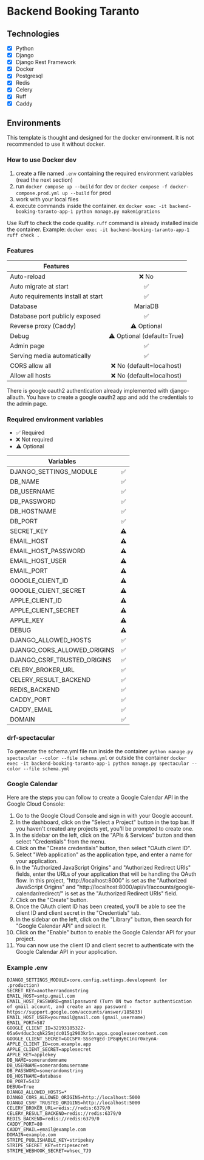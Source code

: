 # Backend Booking Taranto

## Technologies

- [X] Python
- [X] Django
- [X] Django Rest Framework
- [X] Docker
- [X] Postgresql
- [X] Redis
- [X] Celery
- [X] Ruff
- [X] Caddy

## Environments

This template is thought and designed for the docker environment. It is not recommended to use it without docker.


### How to use Docker dev

1. create a file named `.env` containing the required environment variables (read the next section)
2. run `docker compose up --build` for dev or `docker compose -f docker-compose.prod.yml up --build` for prod
3. work with your local files
4. execute commands inside the container. ex `docker exec -it backend-booking-taranto-app-1 python manage.py makemigrations`

Use Ruff to check the code quality. `ruff` command is already installed inside the container.
Example: `docker exec -it backend-booking-taranto-app-1 ruff check .` 

### Features

| Features                           |                            |
|------------------------------------|:--------------------------:|
| Auto-reload                        |            ❌ No            |
| Auto migrate at start              |             ✅              |
| Auto requirements install at start |             ✅              |
| Database                           |          MariaDB           |
| Database port publicly exposed     |             ✅              |
| Reverse proxy (Caddy)              |        ⚠️ Optional         |
| Debug                              | ⚠️ Optional (default=True) |
| Admin page                         |             ✅              |
| Serving media automatically        |             ✅              |
| CORS allow all                     |  ❌ No (default=localhost)  |
| Allow all hosts                    |  ❌ No (default=localhost)  |

There is google oauth2 authentication already implemented with django-allauth.
You have to create a google oauth2 app and add the credentials to the admin page.

### Required environment variables

- ✅ Required
- ❌ Not required
- ⚠️ Optional

| Variables                   |    |
|-----------------------------|:--:|
| DJANGO_SETTINGS_MODULE      | ✅  |
| DB_NAME                     | ✅  |
| DB_USERNAME                 | ✅  |
| DB_PASSWORD                 | ✅  |
| DB_HOSTNAME                 | ✅  |
| DB_PORT                     | ✅  |
| SECRET_KEY                  | ⚠️ |
| EMAIL_HOST                  | ⚠️ |
| EMAIL_HOST_PASSWORD         | ⚠️ |
| EMAIL_HOST_USER             | ⚠️ |
| EMAIL_PORT                  | ⚠️ |
| GOOGLE_CLIENT_ID            | ⚠️ |
| GOOGLE_CLIENT_SECRET        | ⚠️ |
| APPLE_CLIENT_ID             | ⚠️ |
| APPLE_CLIENT_SECRET         | ⚠️ |
| APPLE_KEY                   | ⚠️ |
| DEBUG                       | ⚠️ |
| DJANGO_ALLOWED_HOSTS        | ✅  |
| DJANGO_CORS_ALLOWED_ORIGINS | ✅  |
| DJANGO_CSRF_TRUSTED_ORIGINS | ✅  |
| CELERY_BROKER_URL           | ✅  |
| CELERY_RESULT_BACKEND       | ✅  |
| REDIS_BACKEND               | ✅  |
| CADDY_PORT                  | ✅  |
| CADDY_EMAIL                 | ✅  |
| DOMAIN                      | ✅  |


### drf-spectacular
To generate the schema.yml file run inside the container
`python manage.py spectacular --color --file schema.yml`
or outside the container
`docker exec -it backend-booking-taranto-app-1 python manage.py spectacular --color --file schema.yml`

### Google Calendar
Here are the steps you can follow to create a Google Calendar API in the Google Cloud Console:
1. Go to the Google Cloud Console and sign in with your Google account. 
2. In the dashboard, click on the "Select a Project" button in the top bar. If you haven't created any projects yet, you'll be prompted to create one. 
3. In the sidebar on the left, click on the "APIs & Services" button and then select "Credentials" from the menu. 
4. Click on the "Create credentials" button, then select "OAuth client ID". 
5. Select "Web application" as the application type, and enter a name for your application. 
6. In the "Authorized JavaScript Origins" and "Authorized Redirect URIs" fields, enter the URLs of your application that will be handling the OAuth flow. In this project, "http://localhost:8000" is set as the "Authorized JavaScript Origins" and "http://localhost:8000/api/v1/accounts/google-calendar/redirect/" is set as the "Authorized Redirect URIs" field. 
7. Click on the "Create" button. 
8. Once the OAuth client ID has been created, you'll be able to see the client ID and client secret in the "Credentials" tab. 
9. In the sidebar on the left, click on the "Library" button, then search for "Google Calendar API" and select it. 
10. Click on the "Enable" button to enable the Google Calendar API for your project. 
11. You can now use the client ID and client secret to authenticate with the Google Calendar API in your application.

### Example .env

```
DJANGO_SETTINGS_MODULE=core.config.settings.development (or .production)
SECRET_KEY=anotherrandomstring
EMAIL_HOST=smtp.gmail.com
EMAIL_HOST_PASSWORD=gmailpassword (Turn ON two factor authentication of gmail account, and create an app password - https://support.google.com/accounts/answer/185833)
EMAIL_HOST_USER=yourmail@gmail.com (gmail_username)
EMAIL_PORT=587
GOOGLE_CLIENT_ID=32193185322-05a6v4duc3cqhk25mjdc015g2903kr1n.apps.googleusercontent.com
GOOGLE_CLIENT_SECRET=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
APPLE_CLIENT_ID=com.example.app
APPLE_CLIENT_SECRET=applesecret
APPLE_KEY=applekey
DB_NAME=somerandomname
DB_USERNAME=somerandomusername
DB_PASSWORD=somerandomstring
DB_HOSTNAME=database
DB_PORT=5432
DEBUG=True
DJANGO_ALLOWED_HOSTS=*
DJANGO_CORS_ALLOWED_ORIGINS=http://localhost:5000
DJANGO_CSRF_TRUSTED_ORIGINS=http://localhost:5000
CELERY_BROKER_URL=redis://redis:6379/0
CELERY_RESULT_BACKEND=redis://redis:6379/0
REDIS_BACKEND=redis://redis:6379/0
CADDY_PORT=80
CADDY_EMAIL=email@example.com
DOMAIN=example.com
STRIPE_PUBLISHABLE_KEY=stripekey
STRIPE_SECRET_KEY=stripesecret
STRIPE_WEBHOOK_SECRET=whsec_7J9
```